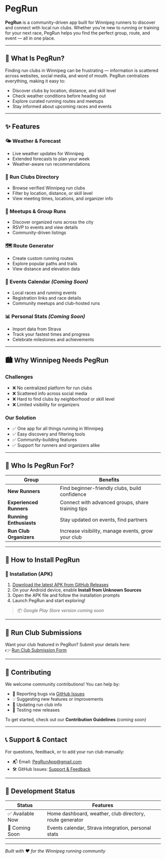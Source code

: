 #  PegRun

**PegRun** is a community-driven app built for Winnipeg runners to discover and connect with local run clubs. Whether you're new to running or training for your next race, PegRun helps you find the perfect group, route, and event — all in one place.

---

## 🎯 What Is PegRun?

Finding run clubs in Winnipeg can be frustrating — information is scattered across websites, social media, and word of mouth. PegRun centralizes everything, making it easy to:

- Discover clubs by location, distance, and skill level  
- Check weather conditions before heading out  
- Explore curated running routes and meetups  
- Stay informed about upcoming races and events  

---

## ✨ Features

### 🌤️ Weather & Forecast
- Live weather updates for Winnipeg
- Extended forecasts to plan your week
- Weather-aware run recommendations

### 👥 Run Clubs Directory
- Browse verified Winnipeg run clubs
- Filter by location, distance, or skill level
- View meeting times, locations, and organizer info

### 📍 Meetups & Group Runs
- Discover organized runs across the city
- RSVP to events and view details
- Community-driven listings

### 🗺️ Route Generator
- Create custom running routes
- Explore popular paths and trails
- View distance and elevation data

### 📅 Events Calendar *(Coming Soon)*
- Local races and running events
- Registration links and race details
- Community meetups and club-hosted runs

### 📊 Personal Stats *(Coming Soon)*
- Import data from Strava
- Track your fastest times and progress
- Celebrate milestones and achievements

---

## 🏙️ Why Winnipeg Needs PegRun

### Challenges
- ❌ No centralized platform for run clubs  
- ❌ Scattered info across social media  
- ❌ Hard to find clubs by neighborhood or skill level  
- ❌ Limited visibility for organizers  

### Our Solution
- ✅ One app for all things running in Winnipeg  
- ✅ Easy discovery and filtering tools  
- ✅ Community-building features  
- ✅ Support for runners and organizers alike  

---

## 👟 Who Is PegRun For?

| Group                | Benefits |
|---------------------|----------|
| **New Runners**      | Find beginner-friendly clubs, build confidence |
| **Experienced Runners** | Connect with advanced groups, share training tips |
| **Running Enthusiasts** | Stay updated on events, find partners |
| **Run Club Organizers** | Increase visibility, manage events, grow your club |

---

## 📱 How to Install PegRun

### 🔧 Installation (APK)
1. [Download the latest APK from GitHub Releases](https://github.com/PlagueFitnessCanada/PegRun/releases/latest)
2. On your Android device, enable **Install from Unknown Sources**
3. Open the APK file and follow the installation prompts
4. Launch PegRun and start exploring!

> 📦 *Google Play Store version coming soon*

---

## 📝 Run Club Submissions

Want your club featured in PegRun? Submit your details here:  
👉 [Run Club Submission Form](https://github.com/PlagueFitnessCanada/PegRun/issues/new?assignees=&labels=run-club%2Csubmission&template=run_club_submission.yml)

---

## 🧰 Contributing

We welcome community contributions! You can help by:

- 🐞 Reporting bugs via [GitHub Issues](https://github.com/PlagueFitnessCanada/PegRun/issues)
- 💡 Suggesting new features or improvements
- 📍 Updating run club info
- 🧪 Testing new releases

To get started, check out our **Contribution Guidelines** *(coming soon)*

---

## 📞 Support & Contact

For questions, feedback, or to add your run club manually:

- 📬 Email: [PegRunApp@gmail.com](mailto:PegRunApp@gmail.com)  
- 🛠️ GitHub Issues: [Support & Feedback](https://github.com/PlagueFitnessCanada/PegRun/issues)

---

## 🚧 Development Status

| Status        | Features |
|---------------|----------|
| ✅ Available Now | Home dashboard, weather, club directory, route generator |
| 🔄 Coming Soon | Events calendar, Strava integration, personal stats |

---

*Built with ❤️ for the Winnipeg running community*
